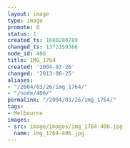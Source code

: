```yaml
---
layout: image
type: image
promote: 0
status: 1
created_ts: 1080280789
changed_ts: 1372159366
node_id: 406
title: IMG_1764
created: '2004-03-26'
changed: '2013-06-25'
aliases:
- "/2004/03/26/img_1764/"
- "/node/406/"
permalink: "/2004/03/26/img_1764/"
tags:
- Melbourne
images:
- src: image/images/img_1764-406.jpg
  name: img_1764-406.jpg
---
```



